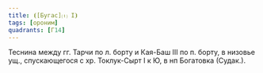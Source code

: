 ```yaml
---
title: ⦗[Бугас]⒯ I⦘
tags: [ороним]
quadrants: [Г14]
---
```


Теснина между гг. Тарчи по л. борту и Кая-Баш III по п. борту, в низовье ущ.,
спускающегося с хр. Токлук-Сырт I к Ю, в нп Богатовка (Судак.).
